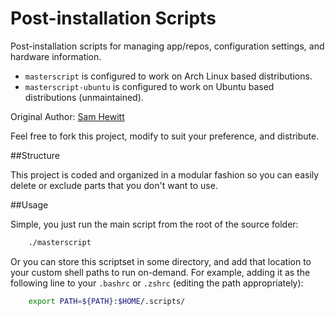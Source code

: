 # Post-installation Scripts

Post-installation scripts for managing app/repos, configuration settings, and hardware information.
- `masterscript` is configured to work on Arch Linux based distributions.
- `masterscript-ubuntu` is configured to work on Ubuntu based distributions (unmaintained).

Original Author: [Sam Hewitt](https://github.com/snwh)

Feel free to fork this project, modify to suit your preference, and distribute.

##Structure

This project is coded and organized in a modular fashion so you can easily delete or exclude parts that you don't want to use.

##Usage

Simple, you just run the main script from the root of the source folder:
```bash
	./masterscript
```

Or you can store this scriptset in some directory, and add that location to your custom shell paths to run on-demand. For example, adding it as the following line to your `.bashrc` or `.zshrc` (editing the path appropriately):
```bash
	export PATH=${PATH}:$HOME/.scripts/
```
